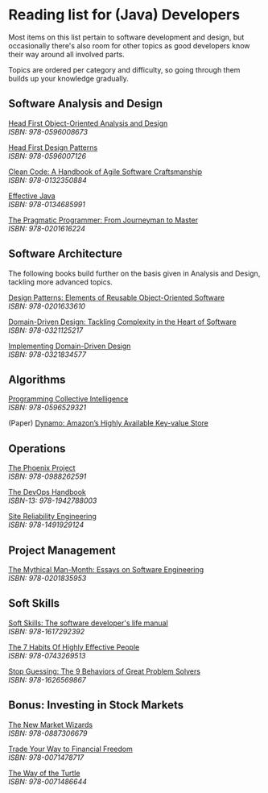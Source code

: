 # Reading list for (Java) Developers
Most items on this list pertain to software development and design,
but occasionally there's also room for other topics as good developers
know their way around all involved parts.

Topics are ordered per category and difficulty, so going through them builds up your knowledge gradually.


## Software Analysis and Design
[Head First Object-Oriented Analysis and Design](https://www.amazon.com/Head-First-Object-Oriented-Analysis-Design/dp/0596008678)  
_ISBN: 978-0596008673_

[Head First Design Patterns](https://www.amazon.com/Head-First-Design-Patterns-Brain-Friendly/dp/0596007124)  
_ISBN: 978-0596007126_

[Clean Code: A Handbook of Agile Software Craftsmanship](https://www.amazon.com/Clean-Code-Handbook-Software-Craftsmanship/dp/0132350882)  
_ISBN: 978-0132350884_

[Effective Java](https://www.amazon.com/Effective-Java-3rd-Joshua-Bloch/dp/0134685997)  
_ISBN: 978-0134685991_

[The Pragmatic Programmer: From Journeyman to Master](https://www.amazon.com/Pragmatic-Programmer-Journeyman-Master/dp/020161622X)  
_ISBN: 978-0201616224_


## Software Architecture
The following books build further on the basis given in Analysis and Design, tackling more advanced topics.

[Design Patterns: Elements of Reusable Object-Oriented Software](https://www.amazon.com/Design-Patterns-Elements-Reusable-Object-Oriented/dp/0201633612)  
_ISBN: 978-0201633610_

[Domain-Driven Design: Tackling Complexity in the Heart of Software](https://www.amazon.com/Domain-Driven-Design-Tackling-Complexity-Software/dp/0321125215)  
_ISBN: 978-0321125217_

[Implementing Domain-Driven Design](https://www.amazon.com/Implementing-Domain-Driven-Design-Vaughn-Vernon/dp/0321834577)  
_ISBN: 978-0321834577_

## Algorithms
[Programming Collective Intelligence](https://www.amazon.com/Programming-Collective-Intelligence-Building-Applications/dp/0596529325)  
_ISBN: 978-0596529321_

(Paper) [Dynamo: Amazon’s Highly Available Key-value Store](https://www.allthingsdistributed.com/files/amazon-dynamo-sosp2007.pdf)


## Operations
[The Phoenix Project](https://www.amazon.com/Phoenix-Project-DevOps-Helping-Business/dp/0988262592)  
_ISBN: 978-0988262591_

[The DevOps Handbook](https://www.amazon.com/DevOps-Handbook-World-Class-Reliability-Organizations/dp/1942788002)  
_ISBN-13: 978-1942788003_

[Site Reliability Engineering](https://landing.google.com/sre/book/index.html)  
_ISBN: 978-1491929124_


## Project Management
[The Mythical Man-Month: Essays on Software Engineering](https://www.amazon.com/Mythical-Man-Month-Software-Engineering-Anniversary/dp/0201835959)  
_ISBN: 978-0201835953_


## Soft Skills
[Soft Skills: The software developer's life manual](https://www.amazon.com/Soft-Skills-software-developers-manual/dp/1617292397)  
_ISBN: 978-1617292392_

[The 7 Habits Of Highly Effective People](https://www.amazon.com/Habits-Highly-Effective-People-Powerful/dp/0743269519)  
_ISBN: 978-0743269513_

[Stop Guessing: The 9 Behaviors of Great Problem Solvers](https://www.amazon.com/Stop-Guessing-Behaviors-Problem-Solvers/dp/162656986X)  
_ISBN: 978-1626569867_


## Bonus: Investing in Stock Markets
[The New Market Wizards](https://www.amazon.com/New-Market-Wizards-Conversations-Americas/dp/0887306675)  
_ISBN: 978-0887306679_

[Trade Your Way to Financial Freedom](https://www.amazon.com/Trade-Your-Way-Financial-Freedom/dp/007147871X)  
_ISBN: 978-0071478717_

[The Way of the Turtle](https://www.amazon.com/Way-Turtle-Methods-Ordinary-Legendary-ebook/dp/B00B22SBS8)  
_ISBN: 978-0071486644_

